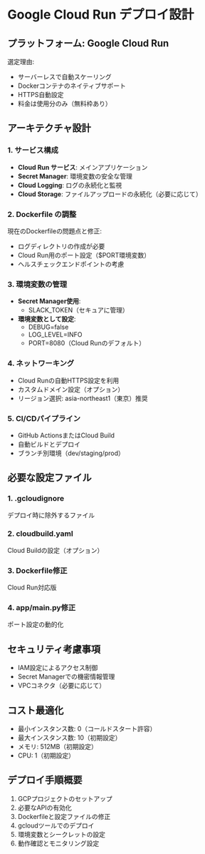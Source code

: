 # Google Cloud Run デプロイ設計

## プラットフォーム: Google Cloud Run
選定理由:
- サーバーレスで自動スケーリング
- Dockerコンテナのネイティブサポート
- HTTPS自動設定
- 料金は使用分のみ（無料枠あり）

## アーキテクチャ設計

### 1. サービス構成
- **Cloud Run サービス**: メインアプリケーション
- **Secret Manager**: 環境変数の安全な管理
- **Cloud Logging**: ログの永続化と監視
- **Cloud Storage**: ファイルアップロードの永続化（必要に応じて）

### 2. Dockerfile の調整
現在のDockerfileの問題点と修正:
- ログディレクトリの作成が必要
- Cloud Run用のポート設定（$PORT環境変数）
- ヘルスチェックエンドポイントの考慮

### 3. 環境変数の管理
- **Secret Manager使用**:
  - SLACK_TOKEN（セキュアに管理）
- **環境変数として設定**:
  - DEBUG=false
  - LOG_LEVEL=INFO
  - PORT=8080（Cloud Runのデフォルト）

### 4. ネットワーキング
- Cloud Runの自動HTTPS設定を利用
- カスタムドメイン設定（オプション）
- リージョン選択: asia-northeast1（東京）推奨

### 5. CI/CDパイプライン
- GitHub ActionsまたはCloud Build
- 自動ビルドとデプロイ
- ブランチ別環境（dev/staging/prod）

## 必要な設定ファイル

### 1. .gcloudignore
デプロイ時に除外するファイル

### 2. cloudbuild.yaml
Cloud Buildの設定（オプション）

### 3. Dockerfile修正
Cloud Run対応版

### 4. app/main.py修正
ポート設定の動的化

## セキュリティ考慮事項
- IAM設定によるアクセス制御
- Secret Managerでの機密情報管理
- VPCコネクタ（必要に応じて）

## コスト最適化
- 最小インスタンス数: 0（コールドスタート許容）
- 最大インスタンス数: 10（初期設定）
- メモリ: 512MB（初期設定）
- CPU: 1（初期設定）

## デプロイ手順概要
1. GCPプロジェクトのセットアップ
2. 必要なAPIの有効化
3. Dockerfileと設定ファイルの修正
4. gcloudツールでのデプロイ
5. 環境変数とシークレットの設定
6. 動作確認とモニタリング設定
